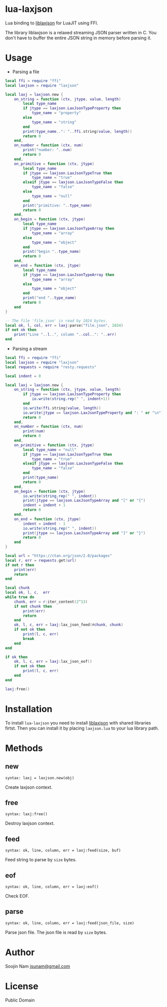 lua-laxjson
====
Lua binding to [liblaxjson](https://github.com/andrewrk/liblaxjson)
for LuaJIT using FFI.

The library liblaxjson is a relaxed streaming JSON parser written in C.
You don't have to buffer the entire JSON string in memory before parsing it.

Usage
=====

- Parsing a file
````lua
local ffi = require "ffi"
local laxjson = require "laxjson"

local laxj = laxjson.new {
    on_string = function (ctx, jtype, value, length)
        local type_name
        if jtype == laxjson.LaxJsonTypeProperty then
            type_name = "property"
        else
            type_name = "string"
        end
        print(type_name..": "..ffi.string(value, length))
        return 0
    end,
    on_number = function (ctx, num)
        print("number: "..num)
        return 0
    end,
    on_primitive = function (ctx, jtype)
        local type_name
        if jtype == laxjson.LaxJsonTypeTrue then
            type_name = "true"
        elseif jtype == laxjson.LaxJsonTypeFalse then
            type_name = "false"
        else
            type_name = "null"
        end
        print("primitive: "..type_name)
        return 0
    end,
    on_begin = function (ctx, jtype)
        local type_name
        if jtype == laxjson.LaxJsonTypeArray then
            type_name = "array"
        else
            type_name = "object"
        end
        print("begin "..type_name)
        return 0
    end,
    on_end = function (ctx, jtype)
        local type_name
        if jtype == laxjson.LaxJsonTypeArray then
            type_name = "array"
        else
            type_name = "object"
        end
        print("end "..type_name)
        return 0
    end
}

-- The file 'file.json' is read by 1024 bytes.
local ok, l, col, err = laxj:parse("file.json", 1024)
if not ok then
    print("Line "..l..", column "..col..": "..err)
end
````

- Parsing a stream
````lua
local ffi = require "ffi"
local laxjson = require "laxjson"
local requests = require "resty.requests"

local indent = 0

local laxj = laxjson.new {
    on_string = function (ctx, jtype, value, length)
        if jtype == laxjson.LaxJsonTypeProperty then
            io.write(string.rep(" ", indent+1))
        end
        io.write(ffi.string(value, length))
        io.write(jtype == laxjson.LaxJsonTypeProperty and ": " or "\n")
        return 0
    end,
    on_number = function (ctx, num)
        print(num)
        return 0
    end,
    on_primitive = function (ctx, jtype)
        local type_name = "null"
        if jtype == laxjson.LaxJsonTypeTrue then
            type_name = "true"
        elseif jtype == laxjson.LaxJsonTypeFalse then
            type_name = "false"
        end
        print(type_name)
        return 0
    end,
    on_begin = function (ctx, jtype)
        io.write(string.rep(" ", indent))
        print(jtype == laxjson.LaxJsonTypeArray and "[" or "{")
        indent = indent + 1
        return 0
    end,
    on_end = function (ctx, jtype)
        indent = indent - 1
        io.write(string.rep(" ", indent))
        print(jtype == laxjson.LaxJsonTypeArray and "]" or "}")
        return 0
    end
}

local url = "https://ctan.org/json/2.0/packages"
local r, err = requests.get(url)
if not r then
    print(err)
    return
end

local chunk
local ok, l, c,  err
while true do
    chunk, err = r:iter_content(2^13)
    if not chunk then
        print(err)
        return
    end
    ok, l, c, err = laxj:lax_json_feed(#chunk, chunk)
    if not ok then
        print(l, c, err)
        break
    end
end

if ok then
    ok, l, c, err = laxj:lax_json_eof()
    if not ok then
        print(l, c, err)
    end
end

laxj:free()
````

Installation
============
To install `lua-laxjson` you need to install
[liblaxjson](https://github.com/andrewrk/liblaxjson#installation)
with shared libraries firtst.
Then you can install it by placing `laxjson.lua` to your lua library path.

Methods
=======

new
---
`syntax: laxj = laxjson.new(obj)`

Create laxjson context.

free
----
`syntax: laxj:free()`

Destroy laxjson context.

feed
----
`syntax: ok, line, column, err = laxj:feed(size, buf)`

Feed string to parse by `size` bytes.

eof
---
`syntax: ok, line, column, err = laxj:eof()`

Check EOF.

parse
-----
`syntax: ok, line, column, err = laxj:feed(json_file, size)`

Parse json file. The json file is read by `size` bytes.

Author
======
Soojin Nam jsunam@gmail.com

License
=======
Public Domain
